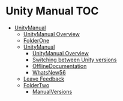 Unity Manual TOC
================

 - [UnityManual]()
	 - [UnityManual Overview](UnityManual.md)
	 - [FolderOne]()
	 - [UnityManual]()
		 - [UnityManual Overview](UnityManual_1.md)
		 - [Switching between Unity versions](SwitchingDocumentationVersions.md)
		 - [OfflineDocumentation](OfflineDocumentation.md)
		 - [WhatsNew56](WhatsNew56.md)
	 - [Leave Feedback](LeaveFeedback.md)
	 - [FolderTwo]()
		 - [ManualVersions](ManualVersions.md)

